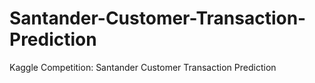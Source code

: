 # Santander-Customer-Transaction-Prediction
Kaggle Competition: Santander Customer Transaction Prediction 
